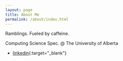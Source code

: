 ```yaml
---
layout: page
title: About Me
permalink: /about/index.html
---
```


Ramblings. Fueled by caffeine.

Computing Science Spec. @ The University of Alberta

- [linkedin](https://www.linkedin.com/in/manavpanchal/){:target="_blank"}

